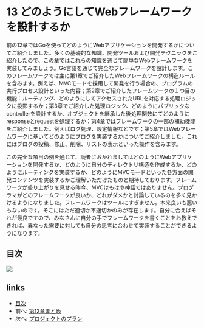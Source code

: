 # 13 どのようにしてWebフレームワークを設計するか

前の12章ではGoを使ってどのようにWebアプリケーションを開発するかについてご紹介しました。多くの基礎的な知識、開発ツールおよび開発テクニックをご紹介したので、この章ではこれらの知識を通じて簡単なWebフレームワークを実装してみましょう。Go言語を通じて完全なフレームワークを設計します。このフレームワークでは主に第1章でご紹介したWebフレームワークの構造ルールを含みます。例えば、MVCモードを採用して開発を行う場合の、プログラムの実行プロセス設計といった内容；第2章でご紹介したフレームワークの１つ目の機能：ルーティング、どのようにしてアクセスされたURLを対応する処理ロジックに投影するか；第3章でご紹介した処理ロジック、どのようにパブリックなcontrollerを設計するか、オブジェクトを継承した後処理関数にてどのようにresponseとrequestを処理するか；第4章ではフレームワークの一部の補助機能をご紹介しました。例えばログ処理、設定情報などです；第5章ではWebフレームワークに基いてどのようにブログを実装するかについてご紹介しました。これにはブログの投稿、修正、削除、リストの表示といった操作を含みます。

この完全な項目の例を通じて、読者におかれましてはどのようにWebアプリケーションを開発するか、どのように自分のディレクトリ構造を作成するか、どのようにルーティングを実装するか、どのようにMVCモードといった各方面の開発コンテンツを実装するかご理解いただけたものと期待しております。フレームワークが盛り上がりを見せる昨今、MVCはもはや神話ではありません。プログラマがどのフレームワークが良いか、どれがダメかと討論しているのを多く見かけるようになりました。フレームワークはツールにすぎません。本来良いも悪いもないのです。そこにはただ適切か不適切かのみが存在します。自分に合えばそれが最良ですので、みなさんに自分の手でフレームワークを書くことをお教えできれば、異なった需要に対しても自分の思考に合わせて実装することができるようになります。

## 目次

![](images/navi13.png)

## links

* [目次](preface.md)
* 前へ: [第12章まとめ](12.5.md)
* 次へ: [プロジェクトのプラン](13.1.md)
